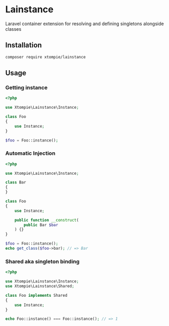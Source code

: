 # Lainstance

Laravel container extension for resolving and defining singletons alongside classes

## Installation

```bash
composer require xtompie/lainstance
```

## Usage

### Getting instance

```php
<?php

use Xtompie\Lainstance\Instance;

class Foo
{
    use Instance;
}

$foo = Foo::instance();

```

### Automatic Injection

```php
<?php

use Xtompie\Lainstance\Instance;

class Bar
{
}

class Foo
{
    use Instance;

    public function __construct(
        public Bar $bar
    ) {}
}

$foo = Foo::instance();
echo get_class($foo->bar); // => Bar

```

### Shared aka singleton binding

```php
<?php

use Xtompie\Lainstance\Instance;
use Xtompie\Lainstance\Shared;

class Foo implements Shared
{
    use Instance;
}

echo Foo::instance() === Foo::instance(); // => 1

```